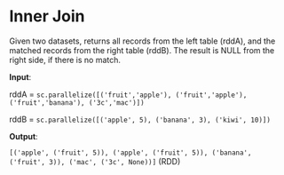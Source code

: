 # Inner Join

Given two datasets, returns all records from the left table (rddA), and the matched records from the right table (rddB). The result is NULL from the right side, if there is no match.


**Input**: 

rddA = `sc.parallelize([('fruit','apple'), ('fruit','apple'), ('fruit','banana'), ('3c','mac')])`

rddB = `sc.parallelize([('apple', 5), ('banana', 3), ('kiwi', 10)])`   
 
**Output**: 

`[('apple', ('fruit', 5)), ('apple', ('fruit', 5)), ('banana', ('fruit', 3)), ('mac', ('3c', None))]` (RDD)


